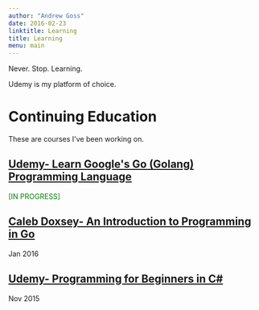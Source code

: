 ```yaml
---
author: "Andrew Goss"
date: 2016-02-23
linktitle: Learning
title: Learning
menu: main
---
```


Never. Stop. Learning.

Udemy is my platform of choice.

# Continuing Education

These are courses I've been working on.

<div class="container hat">
  <h2><a href="/learning/udemy_learn_google_golang">Udemy- Learn Google's Go (Golang) Programming Language
</a></h2><font color="green">[IN PROGRESS]</font></div>

<div class="container hat">
  <h2><a href="/learning/doxsey_intro_programming_in_go">Caleb Doxsey- An Introduction to Programming in Go
</a>
</h2>
  <time datetime="2016-01-27">Jan 2016</time>
</div>

<div class="container hat">
  <h2><a href="/learning/udemy_csharp_for_beginners">Udemy- Programming for Beginners in C#
</a>
</h2>
  <time datetime="2015-11-28">Nov 2015</time>
</div>